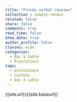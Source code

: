```yaml
---
title: "Procés verbal réunion"
collection : compte-rendus
related: false
share: false
comments: true
read_time: false
show_date: true
author_profile: false
classes: wide
categories:
  - Bac à Sable
  - Prestations
tags:
  - prestations
  - contenu
  - bac à sable
---
```


{{site.url}}{{site.baseurl}}
